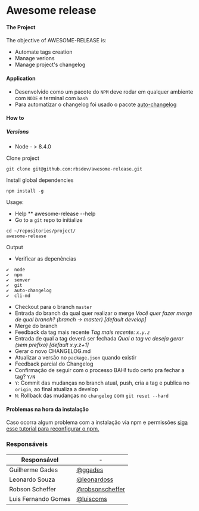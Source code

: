 # Awesome release

#### The Project

The objective of AWESOME-RELEASE is:
- Automate tags creation
- Manage verions
- Manage project's changelog

#### Application
 - Desenvolvido como um pacote do `NPM` deve rodar em qualquer ambiente com `NODE` e terminal com `bash`
 - Para automatizar o changelog foi usado o pacote [auto-changelog][df-auto-changelog]


#### How to
##### Versions
* Node - > 8.4.0

Clone project
```
git clone git@github.com:rbsdev/awesome-release.git
```

Install global dependencies
```
npm install -g
```

Usage:
 * Help
 ** awesome-release --help
 * Go to a `git` repo to initialize
```
cd ~/repositories/project/
awesome-release
```
Output
* Verificar as depenências
```
✔  node
✔  npm
✔  semver
✔  git
✔  auto-changelog
✔  cli-md
```
* Checkout para o branch `master`
* Entrada do branch da qual quer realizar o merge
    *Você quer fazer merge de qual branch? (branch → master) [default develop]*
* Merge do branch
* Feedback da tag mais recente
    *Tag mais recente:  `x.y.z`*
* Entrada de qual a tag deverá ser fechada
    *Qual a tag vc deseja gerar (sem prefixo) [default x.y.z+1]*
* Gerar o novo CHANGELOG.md
* Atualizar a versão no `package.json` quando existir
* Feedback parcial do Changelog
* Confirmação de seguir com o processo BAH! tudo certo pra fechar a tag? `Y/N`
* `Y`: Commit das mudanças no branch atual, push, cria a tag e publica no `origin`, ao final atualiza a develop
* `N`: Rollback das mudanças no `changelog` com `git reset --hard`

#### Problemas na hora da instalação

Caso ocorra algum problema com a instalação via npm e permissões <a href="https://docs.npmjs.com/resolving-eacces-permissions-errors-when-installing-packages-globally" >siga esse tutorial para reconfigurar o npm.</a>

### Responsáveis

| Responsável | - |
| ------ | ------ |
| Guilherme Gades | [@ggades](https://github.com/ggades) |
| Leonardo Souza | [@leonardoss](https://github.com/leonardoss) |
| Robson Scheffer | [@robsonscheffer](https://github.com/robsonscheffer) |
| Luis Fernando Gomes | [@luiscoms](https://github.com/luiscoms)  |

[//]: #
   [df-auto-changelog]: <https://github.com/CookPete/auto-changelog>
